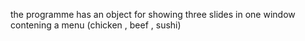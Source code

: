 the programme has an object for showing three slides in one window contening a menu (chicken , beef , sushi)
